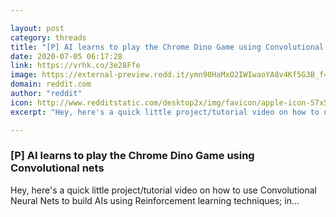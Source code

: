 ```yaml
---

layout: post
category: threads
title: "[P] AI learns to play the Chrome Dino Game using Convolutional nets"
date: 2020-07-05 06:17:28
link: https://vrhk.co/3e28Ffe
image: https://external-preview.redd.it/ymn90HaMxO2IWIwaoYA8v4Kf5G3B_f42cfTaO-Lirfw.jpg?width=480&height=251.308900524&auto=webp&crop=480:251.308900524,smart&s=1abe2567849513026ee4db49ea06abbc783dc705
domain: reddit.com
author: "reddit"
icon: http://www.redditstatic.com/desktop2x/img/favicon/apple-icon-57x57.png
excerpt: "Hey, here's a quick little project/tutorial video on how to use Convolutional Neural Nets to build AIs using Reinforcement learning techniques; in..."

---
```


### [P] AI learns to play the Chrome Dino Game using Convolutional nets

Hey, here's a quick little project/tutorial video on how to use Convolutional Neural Nets to build AIs using Reinforcement learning techniques; in...